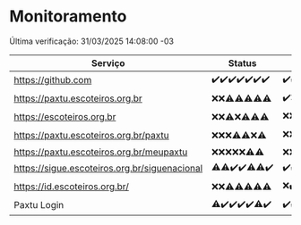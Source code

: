 # Monitoramento

Última verificação: 31/03/2025 14:08:00 -03

|Serviço|Status|Últimas 24h|
|---|---|---|
|https://github.com|<span title="2025-03-24: OK=23">✔️</span><span title="2025-03-25: OK=23">✔️</span><span title="2025-03-26: OK=23">✔️</span><span title="2025-03-27: OK=23">✔️</span><span title="2025-03-28: OK=23">✔️</span><span title="2025-03-29: OK=23">✔️</span><span title="2025-03-30: OK=17">✔️</span>|<span title="30/03/2025 15:10:00 -03 : 200">✔️</span><span title="30/03/2025 16:06:00 -03 : 200">✔️</span><span title="30/03/2025 17:09:00 -03 : 200">✔️</span><span title="30/03/2025 18:08:00 -03 : 200">✔️</span><span title="30/03/2025 19:07:00 -03 : 200">✔️</span><span title="30/03/2025 20:08:00 -03 : 200">✔️</span><span title="30/03/2025 21:46:00 -03 : 200">✔️</span><span title="30/03/2025 23:24:00 -03 : 200">✔️</span><span title="31/03/2025 00:30:00 -03 : 200">✔️</span><span title="31/03/2025 01:11:00 -03 : 200">✔️</span><span title="31/03/2025 02:10:00 -03 : 200">✔️</span><span title="31/03/2025 03:13:00 -03 : 200">✔️</span><span title="31/03/2025 04:09:00 -03 : 200">✔️</span><span title="31/03/2025 05:13:00 -03 : 200">✔️</span><span title="31/03/2025 06:10:00 -03 : 200">✔️</span><span title="31/03/2025 07:10:00 -03 : 200">✔️</span><span title="31/03/2025 08:07:00 -03 : 200">✔️</span><span title="31/03/2025 09:17:00 -03 : 200">✔️</span><span title="31/03/2025 10:20:00 -03 : 200">✔️</span><span title="31/03/2025 11:09:00 -03 : 200">✔️</span><span title="31/03/2025 12:09:00 -03 : 200">✔️</span><span title="31/03/2025 13:11:00 -03 : 200">✔️</span><span title="31/03/2025 14:07:00 -03 : 200">✔️</span>|
|https://paxtu.escoteiros.org.br|<span title="2025-03-24: Falhas=23">❌</span><span title="2025-03-25: Falhas=23">❌</span><span title="2025-03-26: OK=2, Falhas=21">⚠️</span><span title="2025-03-27: OK=8, Falhas=15">⚠️</span><span title="2025-03-28: OK=2, Falhas=21">⚠️</span><span title="2025-03-29: OK=3, Falhas=20">⚠️</span><span title="2025-03-30: OK=2, Falhas=15">⚠️</span>|<span title="30/03/2025 15:10:00 -03 : 200">✔️</span><span title="30/03/2025 16:06:00 -03 : 403">❌</span><span title="30/03/2025 17:09:00 -03 : 200">✔️</span><span title="30/03/2025 18:08:00 -03 : 403">❌</span><span title="30/03/2025 19:07:00 -03 : 200">✔️</span><span title="30/03/2025 20:08:00 -03 : 403">❌</span><span title="30/03/2025 21:46:00 -03 : 200">✔️</span><span title="30/03/2025 23:24:00 -03 : 403">❌</span><span title="31/03/2025 00:30:00 -03 : 403">❌</span><span title="31/03/2025 01:11:00 -03 : 403">❌</span><span title="31/03/2025 02:10:00 -03 : 403">❌</span><span title="31/03/2025 03:13:00 -03 : 200">✔️</span><span title="31/03/2025 04:09:00 -03 : 403">❌</span><span title="31/03/2025 05:13:00 -03 : 403">❌</span><span title="31/03/2025 06:10:00 -03 : 403">❌</span><span title="31/03/2025 07:10:00 -03 : 403">❌</span><span title="31/03/2025 08:07:00 -03 : 403">❌</span><span title="31/03/2025 09:17:00 -03 : 403">❌</span><span title="31/03/2025 10:20:00 -03 : 200">✔️</span><span title="31/03/2025 11:09:00 -03 : 403">❌</span><span title="31/03/2025 12:09:00 -03 : 200">✔️</span><span title="31/03/2025 13:11:00 -03 : 403">❌</span><span title="31/03/2025 14:07:00 -03 : 403">❌</span>|
|https://escoteiros.org.br|<span title="2025-03-24: Falhas=23">❌</span><span title="2025-03-25: Falhas=23">❌</span><span title="2025-03-26: OK=1, Falhas=22">⚠️</span><span title="2025-03-27: Falhas=23">❌</span><span title="2025-03-28: OK=1, Falhas=22">⚠️</span><span title="2025-03-29: OK=1, Falhas=22">⚠️</span><span title="2025-03-30: OK=1, Falhas=16">⚠️</span>|<span title="30/03/2025 15:10:00 -03 : 403">❌</span><span title="30/03/2025 16:06:00 -03 : 403">❌</span><span title="30/03/2025 17:09:00 -03 : 403">❌</span><span title="30/03/2025 18:08:00 -03 : 403">❌</span><span title="30/03/2025 19:07:00 -03 : 403">❌</span><span title="30/03/2025 20:08:00 -03 : 403">❌</span><span title="30/03/2025 21:46:00 -03 : 403">❌</span><span title="30/03/2025 23:24:00 -03 : 403">❌</span><span title="31/03/2025 00:30:00 -03 : 200">✔️</span><span title="31/03/2025 01:11:00 -03 : 403">❌</span><span title="31/03/2025 02:10:00 -03 : 403">❌</span><span title="31/03/2025 03:13:00 -03 : 403">❌</span><span title="31/03/2025 04:09:00 -03 : 403">❌</span><span title="31/03/2025 05:13:00 -03 : 403">❌</span><span title="31/03/2025 06:10:00 -03 : 403">❌</span><span title="31/03/2025 07:10:00 -03 : 403">❌</span><span title="31/03/2025 08:07:00 -03 : 403">❌</span><span title="31/03/2025 09:17:00 -03 : 403">❌</span><span title="31/03/2025 10:20:00 -03 : 403">❌</span><span title="31/03/2025 11:09:00 -03 : 403">❌</span><span title="31/03/2025 12:09:00 -03 : 403">❌</span><span title="31/03/2025 13:11:00 -03 : 200">✔️</span><span title="31/03/2025 14:07:00 -03 : 200">✔️</span>|
|https://paxtu.escoteiros.org.br/paxtu|<span title="2025-03-24: Falhas=23">❌</span><span title="2025-03-25: Falhas=23">❌</span><span title="2025-03-26: Falhas=23">❌</span><span title="2025-03-27: OK=2, Falhas=21">⚠️</span><span title="2025-03-28: OK=2, Falhas=21">⚠️</span><span title="2025-03-29: Falhas=23">❌</span><span title="2025-03-30: OK=1, Falhas=16">⚠️</span>|<span title="30/03/2025 15:10:00 -03 : 403">❌</span><span title="30/03/2025 16:06:00 -03 : 403">❌</span><span title="30/03/2025 17:09:00 -03 : 403">❌</span><span title="30/03/2025 18:08:00 -03 : 403">❌</span><span title="30/03/2025 19:07:00 -03 : 403">❌</span><span title="30/03/2025 20:08:00 -03 : 403">❌</span><span title="30/03/2025 21:46:00 -03 : 403">❌</span><span title="30/03/2025 23:24:00 -03 : 403">❌</span><span title="31/03/2025 00:30:00 -03 : 403">❌</span><span title="31/03/2025 01:11:00 -03 : 403">❌</span><span title="31/03/2025 02:10:00 -03 : 403">❌</span><span title="31/03/2025 03:13:00 -03 : 403">❌</span><span title="31/03/2025 04:09:00 -03 : 403">❌</span><span title="31/03/2025 05:13:00 -03 : 403">❌</span><span title="31/03/2025 06:10:00 -03 : 200">✔️</span><span title="31/03/2025 07:10:00 -03 : 403">❌</span><span title="31/03/2025 08:07:00 -03 : 403">❌</span><span title="31/03/2025 09:17:00 -03 : 403">❌</span><span title="31/03/2025 10:20:00 -03 : 200">✔️</span><span title="31/03/2025 11:09:00 -03 : 403">❌</span><span title="31/03/2025 12:09:00 -03 : 200">✔️</span><span title="31/03/2025 13:11:00 -03 : 403">❌</span><span title="31/03/2025 14:07:00 -03 : 403">❌</span>|
|https://paxtu.escoteiros.org.br/meupaxtu|<span title="2025-03-24: Falhas=23">❌</span><span title="2025-03-25: Falhas=23">❌</span><span title="2025-03-26: Falhas=23">❌</span><span title="2025-03-27: Falhas=23">❌</span><span title="2025-03-28: Falhas=23">❌</span><span title="2025-03-29: OK=1, Falhas=22">⚠️</span><span title="2025-03-30: OK=1, Falhas=16">⚠️</span>|<span title="30/03/2025 15:10:00 -03 : 403">❌</span><span title="30/03/2025 16:06:00 -03 : 403">❌</span><span title="30/03/2025 17:09:00 -03 : 403">❌</span><span title="30/03/2025 18:08:00 -03 : 403">❌</span><span title="30/03/2025 19:07:00 -03 : 403">❌</span><span title="30/03/2025 20:08:00 -03 : 403">❌</span><span title="30/03/2025 21:46:00 -03 : 403">❌</span><span title="30/03/2025 23:24:00 -03 : 403">❌</span><span title="31/03/2025 00:30:00 -03 : 403">❌</span><span title="31/03/2025 01:11:00 -03 : 403">❌</span><span title="31/03/2025 02:10:00 -03 : 403">❌</span><span title="31/03/2025 03:13:00 -03 : 403">❌</span><span title="31/03/2025 04:09:00 -03 : 403">❌</span><span title="31/03/2025 05:13:00 -03 : 403">❌</span><span title="31/03/2025 06:10:00 -03 : 403">❌</span><span title="31/03/2025 07:10:00 -03 : 403">❌</span><span title="31/03/2025 08:07:00 -03 : 403">❌</span><span title="31/03/2025 09:17:00 -03 : 403">❌</span><span title="31/03/2025 10:20:00 -03 : 403">❌</span><span title="31/03/2025 11:09:00 -03 : 502">❌</span><span title="31/03/2025 12:09:00 -03 : 403">❌</span><span title="31/03/2025 13:11:00 -03 : 403">❌</span><span title="31/03/2025 14:07:00 -03 : 403">❌</span>|
|https://sigue.escoteiros.org.br/siguenacional|<span title="2025-03-24: OK=22, Falhas=1">⚠️</span><span title="2025-03-25: OK=22, Falhas=1">⚠️</span><span title="2025-03-26: OK=23">✔️</span><span title="2025-03-27: OK=23">✔️</span><span title="2025-03-28: OK=22, Falhas=1">⚠️</span><span title="2025-03-29: OK=22, Falhas=1">⚠️</span><span title="2025-03-30: OK=17">✔️</span>|<span title="30/03/2025 15:10:00 -03 : 200">✔️</span><span title="30/03/2025 16:06:00 -03 : 200">✔️</span><span title="30/03/2025 17:09:00 -03 : 200">✔️</span><span title="30/03/2025 18:08:00 -03 : 200">✔️</span><span title="30/03/2025 19:07:00 -03 : 200">✔️</span><span title="30/03/2025 20:08:00 -03 : 200">✔️</span><span title="30/03/2025 21:46:00 -03 : 200">✔️</span><span title="30/03/2025 23:24:00 -03 : 200">✔️</span><span title="31/03/2025 00:30:00 -03 : 200">✔️</span><span title="31/03/2025 01:11:00 -03 : 200">✔️</span><span title="31/03/2025 02:10:00 -03 : 200">✔️</span><span title="31/03/2025 03:13:00 -03 : 200">✔️</span><span title="31/03/2025 04:09:00 -03 : 200">✔️</span><span title="31/03/2025 05:13:00 -03 : 200">✔️</span><span title="31/03/2025 06:10:00 -03 : 200">✔️</span><span title="31/03/2025 07:10:00 -03 : 200">✔️</span><span title="31/03/2025 08:07:00 -03 : 200">✔️</span><span title="31/03/2025 09:17:00 -03 : 200">✔️</span><span title="31/03/2025 10:20:00 -03 : 200">✔️</span><span title="31/03/2025 11:09:00 -03 : 502">❌</span><span title="31/03/2025 12:09:00 -03 : 200">✔️</span><span title="31/03/2025 13:11:00 -03 : 200">✔️</span><span title="31/03/2025 14:07:00 -03 : 200">✔️</span>|
|https://id.escoteiros.org.br/|<span title="2025-03-24: Falhas=23">❌</span><span title="2025-03-25: Falhas=23">❌</span><span title="2025-03-26: OK=2, Falhas=21">⚠️</span><span title="2025-03-27: OK=7, Falhas=16">⚠️</span><span title="2025-03-28: OK=6, Falhas=17">⚠️</span><span title="2025-03-29: OK=4, Falhas=19">⚠️</span><span title="2025-03-30: OK=2, Falhas=15">⚠️</span>|<span title="30/03/2025 15:10:00 -03 : 403">❌</span><span title="30/03/2025 16:06:00 -03 : 200">✔️</span><span title="30/03/2025 17:09:00 -03 : 403">❌</span><span title="30/03/2025 18:08:00 -03 : 200">✔️</span><span title="30/03/2025 19:07:00 -03 : 403">❌</span><span title="30/03/2025 20:08:00 -03 : 403">❌</span><span title="30/03/2025 21:46:00 -03 : 403">❌</span><span title="30/03/2025 23:24:00 -03 : 403">❌</span><span title="31/03/2025 00:30:00 -03 : 403">❌</span><span title="31/03/2025 01:11:00 -03 : 403">❌</span><span title="31/03/2025 02:10:00 -03 : 403">❌</span><span title="31/03/2025 03:13:00 -03 : 403">❌</span><span title="31/03/2025 04:09:00 -03 : 200">✔️</span><span title="31/03/2025 05:13:00 -03 : 200">✔️</span><span title="31/03/2025 06:10:00 -03 : 403">❌</span><span title="31/03/2025 07:10:00 -03 : 403">❌</span><span title="31/03/2025 08:07:00 -03 : 403">❌</span><span title="31/03/2025 09:17:00 -03 : 403">❌</span><span title="31/03/2025 10:20:00 -03 : 200">✔️</span><span title="31/03/2025 11:09:00 -03 : 403">❌</span><span title="31/03/2025 12:09:00 -03 : 403">❌</span><span title="31/03/2025 13:11:00 -03 : 403">❌</span><span title="31/03/2025 14:07:00 -03 : 403">❌</span>|
|Paxtu Login|<span title="2025-03-24: OK=22, Falhas=1">⚠️</span><span title="2025-03-25: OK=23">✔️</span><span title="2025-03-26: OK=23">✔️</span><span title="2025-03-27: OK=23">✔️</span><span title="2025-03-28: OK=23">✔️</span><span title="2025-03-29: OK=22, Falhas=1">⚠️</span><span title="2025-03-30: OK=17">✔️</span>|<span title="30/03/2025 15:10:00 -03 : 200">✔️</span><span title="30/03/2025 16:06:00 -03 : 200">✔️</span><span title="30/03/2025 17:09:00 -03 : 200">✔️</span><span title="30/03/2025 18:08:00 -03 : 200">✔️</span><span title="30/03/2025 19:07:00 -03 : 200">✔️</span><span title="30/03/2025 20:08:00 -03 : 200">✔️</span><span title="30/03/2025 21:46:00 -03 : 200">✔️</span><span title="30/03/2025 23:24:00 -03 : 200">✔️</span><span title="31/03/2025 00:30:00 -03 : 200">✔️</span><span title="31/03/2025 01:11:00 -03 : 200">✔️</span><span title="31/03/2025 02:10:00 -03 : 200">✔️</span><span title="31/03/2025 03:13:00 -03 : 200">✔️</span><span title="31/03/2025 04:09:00 -03 : 200">✔️</span><span title="31/03/2025 05:13:00 -03 : 200">✔️</span><span title="31/03/2025 06:10:00 -03 : 200">✔️</span><span title="31/03/2025 07:10:00 -03 : 200">✔️</span><span title="31/03/2025 08:07:00 -03 : 200">✔️</span><span title="31/03/2025 09:17:00 -03 : 200">✔️</span><span title="31/03/2025 10:20:00 -03 : 200">✔️</span><span title="31/03/2025 11:09:00 -03 : 502">❌</span><span title="31/03/2025 12:09:00 -03 : 200">✔️</span><span title="31/03/2025 13:11:00 -03 : 200">✔️</span><span title="31/03/2025 14:07:00 -03 : 200">✔️</span>|
